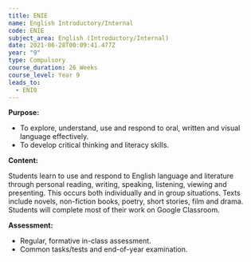 ```yaml
---
title: ENIE
name: English Introductory/Internal
code: ENIE
subject_area: English (Introductory/Internal)
date: 2021-06-28T00:09:41.477Z
year: "9"
type: Compulsory
course_duration: 26 Weeks
course_level: Year 9
leads_to:
  - ENI0
---
```

**Purpose:**

* To explore, understand, use and respond to oral, written and visual language effectively.
* To develop critical thinking and literacy skills.

**Content:**

Students learn to use and respond to English language and literature through personal reading, writing, speaking, listening, viewing and presenting. This occurs both individually and in group situations. Texts include novels, non-fiction books, poetry, short stories, film and drama. Students will complete most of their work on Google Classroom.

**Assessment:**

* Regular, formative in-class assessment.
* Common tasks/tests and end-of-year examination.

